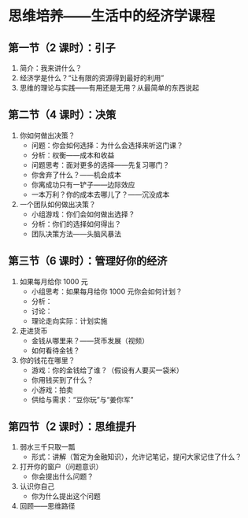 # 思维培养——生活中的经济学课程

## 第一节（2 课时）：引子

1. 简介：我来讲什么？
2. 经济学是什么？“让有限的资源得到最好的利用”
3. 思维的理论与实践——有用还是无用？从最简单的东西说起

## 第二节（4 课时）：决策

1. 你如何做出决策？
   - 问题：你会如何选择：为什么会选择来听这门课？
   - 分析：权衡——成本和收益
   - 问题思考：面对更多的选择——先复习哪门？
   - 你舍弃了什么？——机会成本
   - 你离成功只有一铲子——边际效应
   - 一本万利？你的成本去哪儿了？——沉没成本
2. 一个团队如何做出决策？
   - 小组游戏：你们会如何做出选择？
   - 分析：你们的选择如何得出？
   - 团队决策方法——头脑风暴法

## 第三节（6 课时）：管理好你的经济

1. 如果每月给你 1000 元
   - 小组思考：如果每月给你 1000 元你会如何计划？
   - 分析：
   - 讨论：
   - 理论走向实际：计划实施
2. 走进货币
   - 金钱从哪里来？——货币发展（视频）
   - 如何看待金钱？
3. 你的钱花在哪里？
   - 游戏：你的金钱给了谁？（假设有人要买一袋米）
   - 你用钱买到了什么？
   - 小游戏：拍卖
   - 供给与需求：“豆你玩”与“姜你军”

## 第四节（2 课时）：思维提升

1. 弱水三千只取一瓢
   - 形式：讲解（暂定为金融知识），允许记笔记，提问大家记住了什么？
2. 打开你的窗户（问题意识）
   - 你会提出什么问题？
3. 认识你自己
   - 你为什么提出这个问题
4. 回顾——思维路径
